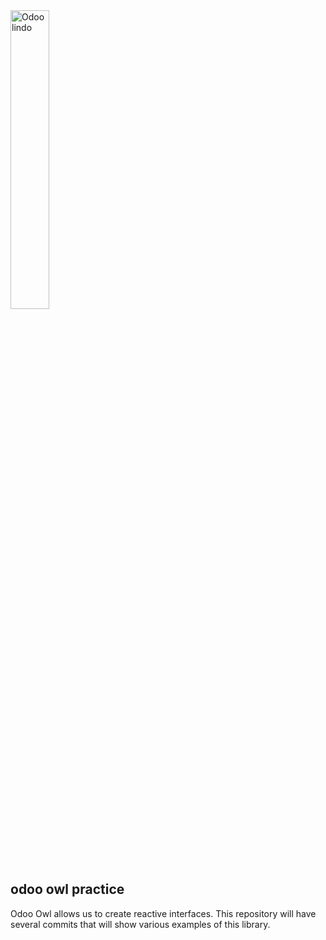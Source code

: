 <img src="https://upload.wikimedia.org/wikipedia/commons/a/a7/Odoo_Official_Logo.png" width="35%" alt="Odoo lindo">

## odoo owl practice

Odoo Owl allows us to create reactive interfaces. This repository will have several commits that will show various examples of this library.
